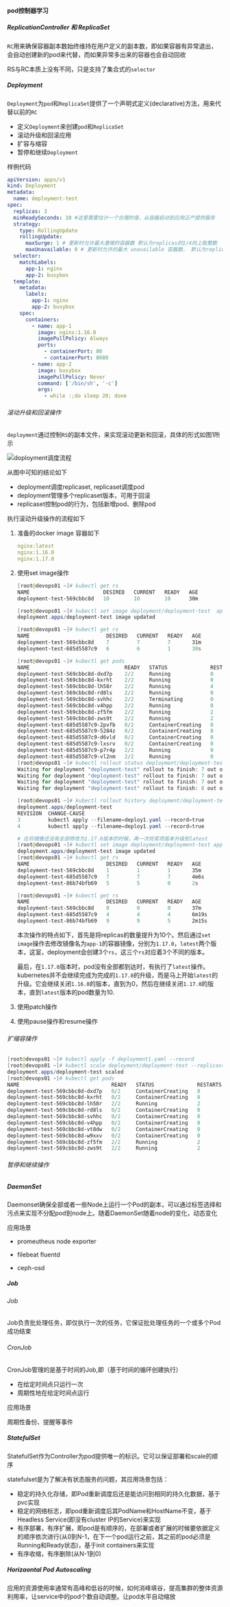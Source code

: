 #### pod控制器学习

##### ReplicationController 和 ReplicaSet

`RC`用来确保容器副本数始终维持在用户定义的副本数，即如果容器有异常退出，会自动创建新的pod来代替，而如果异常多出来的容器也会自动回收

RS与RC本质上没有不同，只是支持了集合式的`selector`

##### Deployment

`Deployment`为`pod`和`ReplicaSet`提供了一个声明式定义(declarative)方法，用来代替以前的`RC`

* 定义`Deployment`来创建`pod`和`ReplicaSet`
* 滚动升级和回滚应用
* 扩容与缩容
* 暂停和继续`Deployment`

样例代码

```yaml
apiVersion: apps/v1
kind: Deployment
metadata:
  name: deployment-test
spec:
  replicas: 3
  minReadySeconds: 10 #这里需要估计一个合理的值，从容器启动到应用正产提供服务
  strategy:
    type: RollingUpdate
    rollingUpdate:
      maxSurge: 1 # 更新时允许最大激增的容器数 默认为replicas的1/4向上取整数
      maxUnavailable: 0 # 更新时允许的最大 unavailable 容器数， 默认为replicas数的1/4向下取整数
  selector:
    matchLabels:
      app-1: nginx
      app-2: busybox
  template:
    metadata:
      labels:
        app-1: nginx
        app-2: busybox
    spec:
      containers:
        - name: app-1
          image: nginx:1.16.0
          imagePullPolicy: Always
          ports:
            - containerPort: 80
            - containerPort: 8080
        - name: app-2
          image: busybox
          imagePullPolicy: Never
          command: ['/bin/sh', '-c']
          args:
            - while :;do sleep 20; done

```

###### 滚动升级和回滚操作

`deployment`通过控制`RS`的副本文件，来实现滚动更新和回滚，具体的形式如图1所示

![doployment调度流程](images\deployment.png)

从图中可知的结论如下

* deployment调度replicaset, replicaset调度pod
* deployment管理多个replicaset版本，可用于回滚
* replicaset控制pod的行为，包括新增pod、删除pod

执行滚动升级操作的流程如下

1. 准备的docker image 容器如下

   ```yaml
   nginx:latest
   nginx:1.16.0
   nginx:1.17.0
   ```

   

2. 使用set image操作

   ```powershell
   [root@devops01 ~]# kubectl get rs
   NAME                        DESIRED   CURRENT   READY   AGE
   deployment-test-569cbbc8d   10        10        10      30m
   
   [root@devops01 ~]# kubectl set image deployment/deployment-test  app-1=nginx:1.17.0
   deployment.apps/deployment-test image updated
   
   [root@devops01 ~]# kubectl get rs
   NAME                         DESIRED   CURRENT   READY   AGE
   deployment-test-569cbbc8d    7         7         7       31m
   deployment-test-685d5587c9   6         6         1       30s
   
   [root@devops01 ~]# kubectl get pods
   NAME                               READY   STATUS              RESTARTS   AGE
   deployment-test-569cbbc8d-dxd7p    2/2     Running             0          3m9s
   deployment-test-569cbbc8d-kxrht    2/2     Running             0          3m9s
   deployment-test-569cbbc8d-lh58r    2/2     Running             4          31m
   deployment-test-569cbbc8d-rd8ls    2/2     Running             0          3m9s
   deployment-test-569cbbc8d-svhhc    2/2     Terminating         0          3m9s
   deployment-test-569cbbc8d-v4hpp    2/2     Running             0          3m9s
   deployment-test-569cbbc8d-zf5fm    2/2     Running             2          31m
   deployment-test-569cbbc8d-zws9t    2/2     Running             2          31m
   deployment-test-685d5587c9-2pvfb   0/2     ContainerCreating   0          13s
   deployment-test-685d5587c9-5284z   0/2     ContainerCreating   0          41s
   deployment-test-685d5587c9-d6vld   0/2     ContainerCreating   0          41s
   deployment-test-685d5587c9-lxsrv   0/2     ContainerCreating   0          41s
   deployment-test-685d5587c9-p7r4p   2/2     Running             0          41s
   deployment-test-685d5587c9-vl2nm   2/2     Running             0          41s
   [root@devops01 ~]# kubectl rollout status deployment/deployment-test
   Waiting for deployment "deployment-test" rollout to finish: 7 out of 10 new replicas have been updated...
   Waiting for deployment "deployment-test" rollout to finish: 7 out of 10 new replicas have been updated...
   Waiting for deployment "deployment-test" rollout to finish: 7 out of 10 new replicas have been updated...
   Waiting for deployment "deployment-test" rollout to finish: 8 out of 10 new replicas have been updated...
   
   [root@devops01 ~]# kubectl rollout history deployment/deployment-test
   deployment.apps/deployment-test 
   REVISION  CHANGE-CAUSE
   3         kubectl apply --filename=deploy1.yaml --record=true
   4         kubectl apply --filename=deploy1.yaml --record=true
   
   # 在将镜像还没有全部修改为1.17.0版本的时候，再一次将奖项版本升级到latest
   [root@devops01 ~]# kubectl set image deployment/deployment-test app-1=nginx:latest
   deployment.apps/deployment-test image updated
   [root@devops01 ~]# kubectl get rs
   NAME                         DESIRED   CURRENT   READY   AGE
   deployment-test-569cbbc8d    1         1         1       35m
   deployment-test-685d5587c9   7         7         7       4m6s
   deployment-test-86b74bfb69   5         5         0       2s
   
   [root@devops01 ~]# kubectl get rs
   NAME                         DESIRED   CURRENT   READY   AGE
   deployment-test-569cbbc8d    0         0         0       37m
   deployment-test-685d5587c9   4         4         4       6m19s
   deployment-test-86b74bfb69   9         9         5       2m15s
   ```

   本次操作的特点如下，首先是将replicas的数量提升为10个。然后通过`set image`操作去修改镜像名为`app-1`的容器镜像，分别为`1.17.0`，`latest`两个版本，这室，deployment会创建3个`rs`，这三个`rs`对应着3个不同的版本。

   最后，在`1.17.0`版本时，pod没有全部都到达时，有执行了`latest`操作。kubernetes并不会继续完成为完成的`1.17.0`的升级，而是马上开始`latest`的升级。它会继续关闭`1.16.0`的版本，直到为0，然后在继续关闭`1.17.0`的版本，直到`latest`版本的pod数量为10.

   

3. 使用patch操作

4. 使用pause操作和resume操作







###### 扩缩容操作

```powershell
[root@devops01 ~]# kubectl apply -f deployment1.yaml --record
[root@devops01 ~]# kubectl scale deployment/deployment-test --replicas=10
deployment.apps/deployment-test scaled
[root@devops01 ~]# kubectl get pods
NAME                              READY   STATUS              RESTARTS   AGE
deployment-test-569cbbc8d-dxd7p   0/2     ContainerCreating   0          6s
deployment-test-569cbbc8d-kxrht   0/2     ContainerCreating   0          6s
deployment-test-569cbbc8d-lh58r   2/2     Running             2          28m
deployment-test-569cbbc8d-rd8ls   0/2     ContainerCreating   0          6s
deployment-test-569cbbc8d-svhhc   0/2     ContainerCreating   0          6s
deployment-test-569cbbc8d-v4hpp   0/2     ContainerCreating   0          6s
deployment-test-569cbbc8d-vt8dw   0/2     ContainerCreating   0          6s
deployment-test-569cbbc8d-w9xxv   0/2     ContainerCreating   0          6s
deployment-test-569cbbc8d-zf5fm   2/2     Running             2          28m
deployment-test-569cbbc8d-zws9t   2/2     Running             2          28m
```









###### 暂停和继续操作



##### DaemonSet

Daemonset确保全部或者一些Node上运行一个Pod的副本，可以通过标签选择和污点来实现不分配pod到node上。随着DaemonSet随着node的变化，动态变化

应用场景

* promeutheus node exporter

* filebeat fluentd

* ceph-osd



##### Job



###### Job

Job负责批处理任务，即仅执行一次的任务，它保证批处理任务的一个或多个Pod成功结束

###### CronJob

CronJob管理的是基于时间的Job,即（基于时间的循环创建执行）

* 在给定时间点只运行一次
* 周期性地在给定时间点运行

应用场景

周期性备份、提醒等事件

##### StatefulSet

StatefulSet作为Controller为pod提供唯一的标识。它可以保证部署和scale的顺序

statefulset是为了解决有状态服务的问题，其应用场景包括：

* 稳定的持久化存储，即Pod重新调度后还是能访问到相同的持久化数据，基于pvc实现
* 稳定的网络标志，即pod重新调度后其PodName和HostName不变，基于Headless Service(即没有cluster IP的Service)来实现
* 有序部署，有序扩展，即pod是有顺序的，在部署或者扩展的时候要依据定义的顺序依次进行(从0到N-1，在下一个pod运行之前，其之前的pod必须是Running和Ready状态)，基于init containers来实现
* 有序收缩，有序删除(从N-1到0)

##### Horizaontal Pod Autoscaling

应用的资源使用率通常有高峰和低谷的时候，如何消峰填谷，提高集群的整体资源利用率，让service中的pod个数自动调整。让pod水平自动缩放











